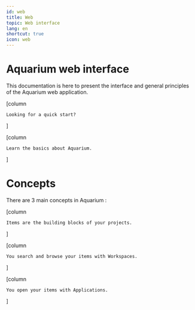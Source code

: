 ```yaml
---
id: web
title: Web
topic: Web interface
lang: en
shortcut: true
icon: web
---
```


# Aquarium web interface

This documentation is here to present the interface and general principles of the Aquarium web application.

[column
```card [<span class="aq-icon">rocket_launch</span> Quick start](./quickstart.md)
Looking for a quick start?
```
]

[column
```card [<span class="aq-icon">flag</span> Introduction](./quickstart.md)
Learn the basics about Aquarium.
```
]


# Concepts

There are 3 main concepts in Aquarium :


[column
```card [<span class="aq-icon">category</span> Items](./items/index.md)
Items are the building blocks of your projects.
```
]

[column
```card [<span class="aq-icon">chrome_reader_mode</span> Workspaces](./workspaces/index.md)
You search and browse your items with Workspaces.
```
]

[column
```card [<span class="aq-icon">apps</span> Applications](./applications/index.md)
You open your items with Applications.
```
]